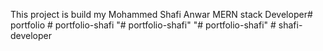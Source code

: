 This project is build my Mohammed Shafi Anwar
MERN stack Developer#   p o r t f o l i o  
 #   p o r t f o l i o - s h a f i  
 "# portfolio-shafi" 
"# portfolio-shafi" 
#   s h a f i - d e v e l o p e r  
 